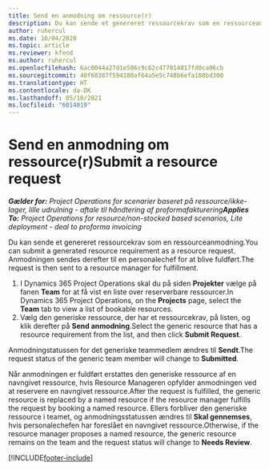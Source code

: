 ```yaml
---
title: Send en anmodning om ressource(r)
description: Du kan sende et genereret ressourcekrav som en ressourceanmodning. Anmodningen sendes derefter til en personalechef for at blive fuldført.
author: ruhercul
ms.date: 10/04/2020
ms.topic: article
ms.reviewer: kfend
ms.author: ruhercul
ms.openlocfilehash: 6ac0044a27d1e506c9c62c477014017fd0ca06cb
ms.sourcegitcommit: 40f68387f594180af64a5e5c748b6efa188bd300
ms.translationtype: HT
ms.contentlocale: da-DK
ms.lasthandoff: 05/10/2021
ms.locfileid: "6014019"
---
```

# <a name="submit-a-resource-request"></a><span data-ttu-id="4d0de-104">Send en anmodning om ressource(r)</span><span class="sxs-lookup"><span data-stu-id="4d0de-104">Submit a resource request</span></span>

<span data-ttu-id="4d0de-105">_**Gælder for:** Project Operations for scenarier baseret på ressource/ikke-lager, lille udrulning - aftale til håndtering af proformafakturering_</span><span class="sxs-lookup"><span data-stu-id="4d0de-105">_**Applies To:** Project Operations for resource/non-stocked based scenarios, Lite deployment - deal to proforma invoicing_</span></span>

<span data-ttu-id="4d0de-106">Du kan sende et genereret ressourcekrav som en ressourceanmodning.</span><span class="sxs-lookup"><span data-stu-id="4d0de-106">You can submit a generated resource requirement as a resource request.</span></span> <span data-ttu-id="4d0de-107">Anmodningen sendes derefter til en personalechef for at blive fuldført.</span><span class="sxs-lookup"><span data-stu-id="4d0de-107">The request is then sent to a resource manager for fulfillment.</span></span>

1. <span data-ttu-id="4d0de-108">I Dynamics 365 Project Operations skal du på siden **Projekter** vælge på fanen **Team** for at få vist en liste over reserverbare ressourcer.</span><span class="sxs-lookup"><span data-stu-id="4d0de-108">In Dynamics 365 Project Operations, on the **Projects** page, select the **Team** tab to view a list of bookable resources.</span></span> 
2. <span data-ttu-id="4d0de-109">Vælg den generiske ressource, der har et ressourcekrav, på listen, og klik derefter på **Send anmodning**.</span><span class="sxs-lookup"><span data-stu-id="4d0de-109">Select the generic resource that has a resource requirement from the list, and then click **Submit Request**.</span></span>

<span data-ttu-id="4d0de-110">Anmodningstatussen for det generiske teammedlem ændres til **Sendt**.</span><span class="sxs-lookup"><span data-stu-id="4d0de-110">The request status of the generic team member will change to **Submitted**.</span></span>

<span data-ttu-id="4d0de-111">Når anmodningen er fuldført erstattes den generiske ressource af en navngivet ressource, hvis Resource Manageren opfylder anmodningen ved at reservere en navngivet ressource.</span><span class="sxs-lookup"><span data-stu-id="4d0de-111">After the request is fulfilled, the generic resource is replaced by a named resource if the resource manager fulfills the request by booking a named resource.</span></span> <span data-ttu-id="4d0de-112">Ellers forbliver den generiske ressource i teamet, og anmodningsstatussen ændres til **Skal gennemses**, hvis personalechefen har foreslået en navngivet ressource.</span><span class="sxs-lookup"><span data-stu-id="4d0de-112">Otherwise, if the resource manager proposes a named resource, the generic resource remains on the team and the request status will change to **Needs Review**.</span></span>


[!INCLUDE[footer-include](../includes/footer-banner.md)]